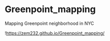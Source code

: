 # Greenpoint_mapping
Mapping Greenpoint neighborhood in NYC

!https://zem232.github.io/Greenpoint_mapping/
